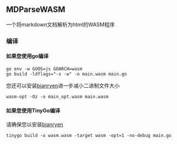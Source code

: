 ## MDParseWASM

一个将markdown文档解析为html的WASM程序



### 编译

#### 如果您使用go编译
```shell
go env -w GOOS=js GOARCH=wasm
go build -ldflags="-s -w" -o main.wasm main.go
```
您还可以安装[bianryen](https://github.com/WebAssembly/binaryen/releases)进一步减小二进制文件大小
```shell
wasm-opt -Oz -o main_opt.wasm main.wasm
```

#### 如果您使用TinyGo编译
请确保您以安装[bianryen](https://github.com/WebAssembly/binaryen/releases)
```shell
tinygo build -o wasm.wasm -target wasm -opt=1 -no-debug main.go
```